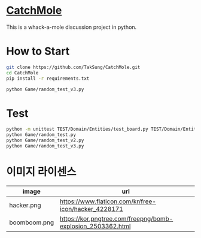 # [CatchMole](https://github.com/TakSung/CatchMole)
This is a whack-a-mole discussion project in python.

# How to Start

```bash
git clone https://github.com/TakSung/CatchMole.git
cd CatchMole
pip install -r requirements.txt

python Game/random_test_v3.py
```

# Test
```bash
python -m unittest TEST/Domain/Entities/test_board.py TEST/Domain/Entities/test_mole.py TEST/Application/GameManage/test_player_action_set.py
python Game/random_test.py
python Game/random_test_v2.py
python Game/random_test_v3.py
```

# 이미지 라이센스
| image | url |
|---|---|
| hacker.png | https://www.flaticon.com/kr/free-icon/hacker_4228171 |
| boomboom.png | https://kor.pngtree.com/freepng/bomb-explosion_2503362.html |
